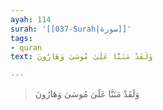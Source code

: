 ```yaml
---
ayah: 114
surah: '[[037-Surah|سورة]]'
tags:
- quran
text: وَلَقَدْ مَنَنَّا عَلَىٰ مُوسَىٰ وَهَارُونَ

---
```

> وَلَقَدْ مَنَنَّا عَلَىٰ مُوسَىٰ وَهَارُونَ
